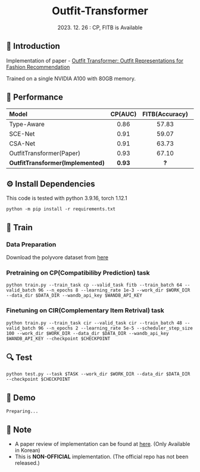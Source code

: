 # <div align="center"> Outfit-Transformer </div>

<div align="center"> 2023. 12. 26 : CP, FITB is Available </div>

## 🤗 Introduction
Implementation of paper - [Outfit Transformer: Outfit Representations for Fashion Recommendation](https://arxiv.org/abs/2204.04812)

Trained on a single NVIDIA A100 with 80GB memory.

## 🎯 Performance
|Model|CP(AUC)|FITB(Accuracy)|CIR(Recall@10)|
|:-|:-:|:-:|:-:|
|Type-Aware|0.86|57.83|3.50|
|SCE-Net|0.91|59.07|5.10|
|CSA-Net|0.91|63.73|8.27|
|OutfitTransformer(Paper)|0.93|67.10|9.58|
|**OutfitTransformer(Implemented)**|**0.93**|**?**|Not Trained|

## ⚙ Install Dependencies
This code is tested with python 3.9.16, torch 1.12.1
```
python -m pip install -r requirements.txt
```

## 🧱 Train
### Data Preparation
Download the polyvore dataset from [here](https://github.com/xthan/polyvore-dataset)

### Pretraining on CP(Compatibiliby Prediction) task
```
python train.py --train_task cp --valid_task fitb --train_batch 64 --valid_batch 96 --n_epochs 8 --learning_rate 1e-3 --work_dir $WORK_DIR --data_dir $DATA_DIR --wandb_api_key $WANDB_API_KEY
```

### Finetuning on CIR(Complementary Item Retrival) task
```
python train.py --train_task cir --valid_task cir --train_batch 48 --valid_batch 96 --n_epochs 2 --learning_rate 5e-5 --scheduler_step_size 100 --work_dir $WORK_DIR --data_dir $DATA_DIR --wandb_api_key $WANDB_API_KEY --checkpoint $CHECKPOINT
```

## 🔍 Test
```
python test.py --task $TASK --work_dir $WORK_DIR --data_dir $DATA_DIR --checkpoint $CHECKPOINT
```

## 🧶 Demo
```
Preparing...
```

## 🔔 Note
- A paper review of implementation can be found at [here](). (Only Available in Korean)
- This is **NON-OFFICIAL** implementation. (The official repo has not been released.)
